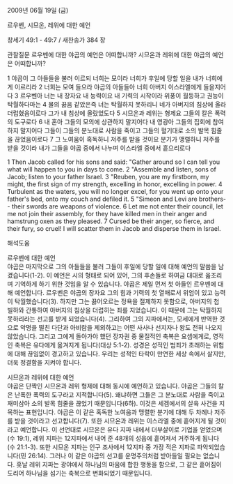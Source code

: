 2009년 06월 19일 (금)

르우벤, 시므온, 레위에 대한 예언



창세기 49:1 - 49:7 / 새찬송가 384 장


관찰질문
르우벤에 대한 야곱의 예언은 어떠합니까?
시므온과 레위에 대한 야곱의 예언은 어떠합니까?

1 야곱이 그 아들들을 불러 이르되 너희는 모이라 너희가 후일에 당할 일을 내가 너희에게 이르리라 2 너희는 모여 들으라 야곱의 아들들아 너희 아버지 이스라엘에게 들을지어다 3 르우벤아 너는 내 장자요 내 능력이요 내 기력의 시작이라 위풍이 월등하고 권능이 탁월하다마는 4 물의 끓음 같았은즉 너는 탁월하지 못하리니 네가 아버지의 침상에 올라 더럽혔음이로다 그가 내 침상에 올랐었도다 5 시므온과 레위는 형제요 그들의 칼은 폭력의 도구로다 6 내 혼아 그들의 모의에 상관하지 말지어다 내 영광아 그들의 집회에 참여하지 말지어다 그들이 그들의 분노대로 사람을 죽이고 그들의 혈기대로 소의 발목 힘줄을 끊었음이로다 7 그 노여움이 혹독하니 저주를 받을 것이요 분기가 맹렬하니 저주를 받을 것이라 내가 그들을 야곱 중에서 나누며 이스라엘 중에서 흩으리로다  

1 Then Jacob called for his sons and said: "Gather around so I can tell you what will happen to you in days to come. 2 "Assemble and listen, sons of Jacob; listen to your father Israel. 3 "Reuben, you are my firstborn, my might, the first sign of my strength, excelling in honor, excelling in power. 4 Turbulent as the waters, you will no longer excel, for you went up onto your father's bed, onto my couch and defiled it. 
5 "Simeon and Levi are brothers-- their swords are weapons of violence. 6 Let me not enter their council, let me not join their assembly, for they have killed men in their anger and hamstrung oxen as they pleased. 7 Cursed be their anger, so fierce, and their fury, so cruel! I will scatter them in Jacob and disperse them in Israel.

해석도움





르우벤에 대한 예언  
야곱은 마지막으로 그의 아들들을 불러 그들이 후일에 당할 일에 대해 예언의 말씀을 남겼습니다(1-2). 이 예언은 시의 형태로 되어 있어, 그의 후손들로 하여금 대대로 읊조리며 기억하게 하기 위한 것임을 알 수 있습니다. 야곱은 제일 먼저 첫 아들인 르우벤에 대해 예언합니다. 르우벤은 야곱의 장자요 그의 힘과 기력의 첫 열매로서 위엄이 있고 능력이 탁월했습니다(3). 하지만 그는 끓어오르는 정욕을 절제하지 못함으로, 아버지의 첩 빌하와 간통하여 아버지의 침상을 더럽히는 죄를 지었습니다. 이 때문에 그는 탁월하지 못하리라는 선고를 받게 되었습니다(4). 그리하여 그의 지파에서는, 모세에게 반역한 것으로 악명을 떨친 다단과 아비람을 제외하고는 어떤 사사나 선지자나 왕도 전혀 나오지 않았습니다. 그리고 그에게 돌아가야 했던 장자권 중 물질적인 축복은 요셉에게로, 영적인 축복은 유다에게 옮겨지게 됩니다(대상 5:1-2). 성경은 성적인 범죄가 초래하는 위험에 대해 끊임없이 경고하고 있습니다. 우리는 성적인 타락이 만연한 세상 속에서 살지만, 더욱 정결함을 지켜야 합니다.             

시므온과 레위에 대한 예언  
야곱은 단짝인 시므온과 레위 형제에 대해 동시에 예언하고 있습니다. 야곱은 그들의 칼은 난폭한 폭력의 도구라고 지적합니다(5). 왜냐하면 그들은 그 분노대로 사람을 죽이고 재미삼아 소의 발목 힘줄을 끊었기 때문입니다(6하). 이것은 세겜에서의 살육 사건을 지목하는 표현입니다. 야곱은 이 같은 혹독한 노여움과 맹렬한 분기에 대해 두 차례나 저주를 받을 것이라고 선고합니다(7). 또한 시므온과 레위는 이스라엘 중에 흩어지게 될 것이라고 예언합니다. 이 선언대로 시므온은 유다 지파 내에서 더부살이로 기업을 얻었으며(수 19:1), 레위 지파는 12지파에서 내어 준 48개의 성읍에 흩어져서 거주하게 됩니다(수 21:1-3). 또한 시므온 지파는 인구 조사에서 12지파 중 가장 적은 지파로 파악되었습니다(민 26:14). 그러나 이 같은 야곱의 선고를 운명주의처럼 받아들일 필요는 없습니다. 훗날 레위 지파는 광야에서 하나님의 마음에 합한 행동을 함으로, 그 같은 흩어짐이 도리어 하나님을 섬기는 축복으로 변화되었기 때문입니다.